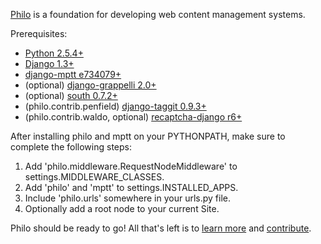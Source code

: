 [Philo](http://philocms.org/) is a foundation for developing web content management systems.

Prerequisites:

 * [Python 2.5.4+](http://www.python.org/)
 * [Django 1.3+](http://www.djangoproject.com/)
 * [django-mptt e734079+](https://github.com/django-mptt/django-mptt/)
 * (optional) [django-grappelli 2.0+](http://code.google.com/p/django-grappelli/)
 * (optional) [south 0.7.2+](http://south.aeracode.org/)
 * (philo.contrib.penfield) [django-taggit 0.9.3+](https://github.com/alex/django-taggit/)
 * (philo.contrib.waldo, optional) [recaptcha-django r6+](http://code.google.com/p/recaptcha-django/)

After installing philo and mptt on your PYTHONPATH, make sure to complete the following steps:

1. Add 'philo.middleware.RequestNodeMiddleware' to settings.MIDDLEWARE_CLASSES.
2. Add 'philo' and 'mptt' to settings.INSTALLED_APPS.
3. Include 'philo.urls' somewhere in your urls.py file.
4. Optionally add a root node to your current Site.

Philo should be ready to go! All that's left is to [learn more](http://docs.philocms.org/) and [contribute](http://docs.philocms.org/en/latest/contribute.html).
